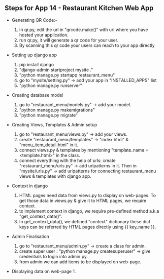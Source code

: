 ## Steps for App 14 - Restaurant Kitchen Web App

* Generating QR Code:-
    1. In qr.py, edit the url in "qrcode.make()" with url where you have hosted your application.
    2. run qr.py, it will generate a qr code for your user.
    3. By scanning this qr code your users can reach to your app directly

* Setting up django app
    1. pip install django
    2. "django-admin startproject mysite ."
    3. "python manage.py startapp restaurant_menu"
    4. go to "mysite/setting.py" -> add your app in "INSTALLED_APPS" list
    5. "python manage.py runserver"

* Creating database model
    1. go to "restaurant_menu/models.py" -> add your model.
    2. "python manage.py makemigrations"
    3. "python manage.py migrate"

* Creating Views, Templates & Admin setup
    1. go to "restaurant_menu/views.py" -> add your views.
    2. create "restaurant_menu/templates" -> "index.html" & "menu_item_detail.html" in it.
    3. connect views.py & templates by mentioning "template_name = <template.html>" in the class.
    4. connect everything with the help of urls: create "restaurant_menu/urls.py" -> add urlpatterns in it. Then in "mysite/urls.py" -> add urlpatterns for connecting restaurant_menu views & templates with django app.

* Context in django
    1. HTML pages need data from views.py to display on web-pages. To get those data in views.py & give it to HTML pages, we require context.
    2. to implement context in django, we require pre-defined method a.k.a "get_context_data()". 
    3. In get_context_data(), we defined "context" dictionary these dict keys can be referred by HTML pages directly using {{ key_name }}.

* Admin Finalisation
    1. go to "restaurant_menu/admin.py" -> create a class for admin.
    2. create super user : "python manage.py createsuperuser" -> give credentials to login into admin.py.
    3. from admin we can add items to be displayed on web-page.

* Displaying data on web-page
    1. 







